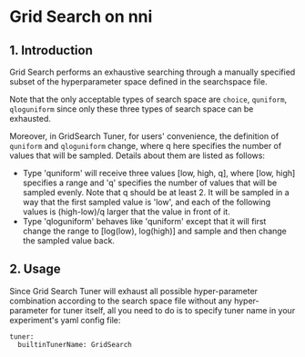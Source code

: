 Grid Search on nni
===

## 1. Introduction

Grid Search performs an exhaustive searching through a manually specified subset of the hyperparameter space defined in the searchspace file.

Note that the only acceptable types of search space are `choice`, `quniform`, `qloguniform` since only these three types of search space can be exhausted.

Moreover, in GridSearch Tuner, for users' convenience, the definition of `quniform` and `qloguniform` change, where q here specifies the number of values that will be sampled. Details about them are listed as follows:

* Type 'quniform' will receive three values [low, high, q], where [low, high] specifies a range and 'q' specifies the number of values that will be sampled evenly. Note that q should be at least 2. It will be sampled in a way that the first sampled value is 'low', and each of the following values is (high-low)/q larger that the value in front of it.
* Type 'qloguniform' behaves like 'quniform' except that it will first change the range to [log(low), log(high)] and sample and then change the sampled value back.

## 2. Usage

Since Grid Search Tuner will exhaust all possible hyper-parameter combination according to the search space file without any hyper-parameter for tuner itself, all you need to do is to specify tuner name in your experiment's yaml config file:

```
tuner:
  builtinTunerName: GridSearch
```

